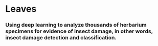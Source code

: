 # Leaves

### Using deep learning to analyze thousands of herbarium specimens for evidence of insect damage, in other words, insect damage detection and classification.
